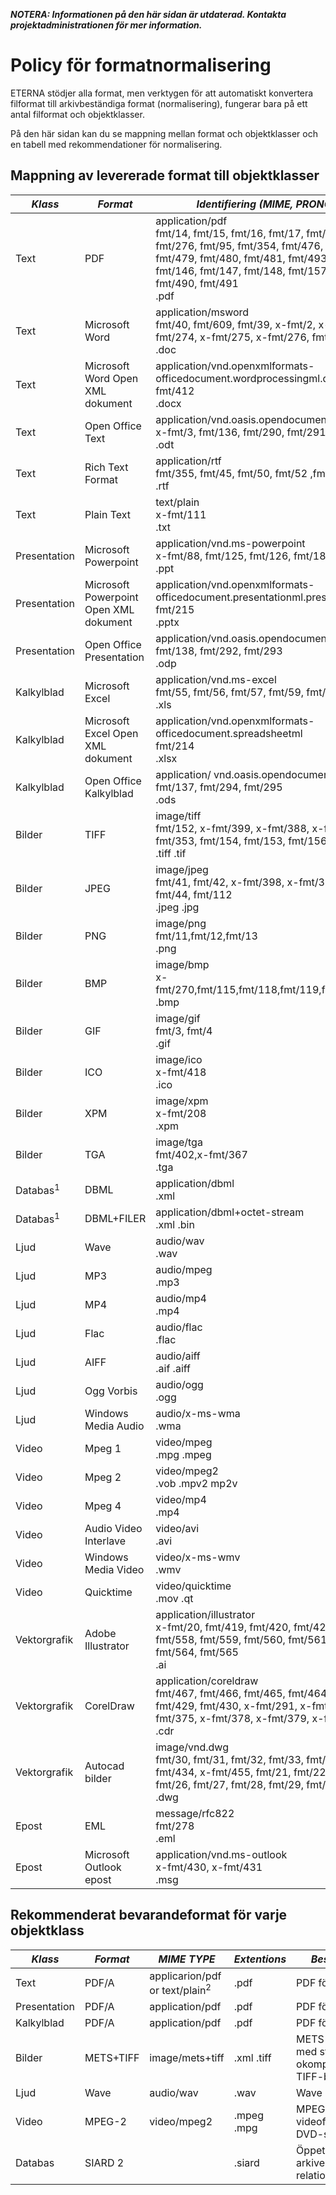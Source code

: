 ***NOTERA: Informationen på den här sidan är utdaterad. Kontakta projektadministrationen för mer information.***

# Policy för formatnormalisering

ETERNA stödjer alla format, men verktygen för att automatiskt konvertera filformat till arkivbeständiga format (normalisering), fungerar bara på ett antal filformat och objektklasser.  

På den här sidan kan du se mappning mellan format och objektklasser och en tabell med rekommendationer för normalisering. 

## Mappning av levererade format till objektklasser

| *Klass* | *Format* | *Identifiering (MIME, PRONOM, Extentions)* |
| --------- |---------- | ------------- |
| Text | PDF | application/pdf<br>fmt/14, fmt/15, fmt/16, fmt/17, fmt/18, fmt/19, fmt/20, fmt/276, fmt/95, fmt/354, fmt/476, fmt/477, fmt/478, fmt/479, fmt/480, fmt/481, fmt/493, fmt/144, fmt/145, fmt/146, fmt/147, fmt/148, fmt/157, fmt/488, fmt/489, fmt/490, fmt/491<br>.pdf |
| Text | Microsoft Word | application/msword<br>fmt/40, fmt/609, fmt/39, x-fmt/2, x-fmt/129, x-fmt/273, x-fmt/274, x-fmt/275, x-fmt/276, fmt/37, fmt/38<br>.doc |
| Text | Microsoft Word Open XML dokument | application/vnd.openxmlformats-officedocument.wordprocessingml.document<br>fmt/412<br>.docx |
| Text | Open Office Text | application/vnd.oasis.opendocument.text<br>x-fmt/3, fmt/136, fmt/290, fmt/291 <br>.odt |
| Text | Rich Text Format | application/rtf<br>fmt/355, fmt/45, fmt/50, fmt/52 ,fmt/53 <br>.rtf |
| Text | Plain Text | text/plain<br>x-fmt/111 <br>.txt |
| Presentation | Microsoft Powerpoint | application/vnd.ms-powerpoint<br>x-fmt/88, fmt/125, fmt/126, fmt/181 <br>.ppt |
| Presentation | Microsoft Powerpoint Open XML dokument | application/vnd.openxmlformats-officedocument.presentationml.presentation<br/>fmt/215 <br>.pptx |
| Presentation | Open Office Presentation | application/vnd.oasis.opendocument.presentation<br> fmt/138, fmt/292, fmt/293 <br>.odp |
| Kalkylblad | Microsoft Excel | application/vnd.ms-excel<br>fmt/55, fmt/56, fmt/57, fmt/59, fmt/61, fmt/62 <br>.xls |
| Kalkylblad | Microsoft Excel Open XML dokument | application/vnd.openxmlformats-officedocument.spreadsheetml<br>fmt/214 <br>.xlsx |
| Kalkylblad | Open Office Kalkylblad | application/ vnd.oasis.opendocument.spreadsheet<br>fmt/137, fmt/294, fmt/295 <br>.ods |
| Bilder | TIFF | image/tiff<br>fmt/152, x-fmt/399, x-fmt/388, x-fmt/387, fmt/155, fmt/353, fmt/154, fmt/153, fmt/156 <br>.tiff .tif |
| Bilder | JPEG | image/jpeg<br>fmt/41, fmt/42, x-fmt/398, x-fmt/390, x-fmt/391, fmt/43, fmt/44, fmt/112 <br>.jpeg .jpg |
| Bilder | PNG | image/png<br>fmt/11,fmt/12,fmt/13 <br>.png |
| Bilder | BMP | image/bmp<br>x-fmt/270,fmt/115,fmt/118,fmt/119,fmt/114,fmt/116,fmt/117 <br>.bmp |
| Bilder | GIF | image/gif<br>fmt/3, fmt/4 <br>.gif |
| Bilder | ICO | image/ico<br>x-fmt/418 <br>.ico |
| Bilder | XPM | image/xpm<br>x-fmt/208 <br>.xpm |
| Bilder | TGA | image/tga<br>fmt/402,x-fmt/367 <br>.tga |
| Databas<sup>1</sup> | DBML | application/dbml <br>.xml |
| Databas<sup>1</sup> | DBML+FILER | application/dbml+octet-stream <br>.xml .bin |
| Ljud | Wave | audio/wav <br>.wav |
| Ljud | MP3 | audio/mpeg <br>.mp3 |
| Ljud | MP4 | audio/mp4 <br>.mp4 |
| Ljud | Flac | audio/flac <br>.flac |
| Ljud | AIFF | audio/aiff <br>.aif .aiff |
| Ljud | Ogg Vorbis | audio/ogg <br>.ogg |
| Ljud | Windows Media Audio | audio/x-ms-wma <br>.wma |
| Video | Mpeg 1 | video/mpeg <br>.mpg .mpeg |
| Video | Mpeg 2 | video/mpeg2 <br>.vob .mpv2 mp2v |
| Video | Mpeg 4 | video/mp4 <br>.mp4 |
| Video | Audio Video Interlave | video/avi <br>.avi |
| Video | Windows Media Video | video/x-ms-wmv <br>.wmv |
| Video | Quicktime | video/quicktime <br>.mov .qt |
| Vektorgrafik | Adobe Illustrator | application/illustrator<br>x-fmt/20, fmt/419, fmt/420, fmt/422, fmt/423, fmt/557, fmt/558, fmt/559, fmt/560, fmt/561, fmt/562, fmt/563, fmt/564, fmt/565 <br>.ai |
| Vektorgrafik | CorelDraw | application/coreldraw<br>fmt/467, fmt/466, fmt/465, fmt/464, fmt/427, fmt/428, fmt/429, fmt/430, x-fmt/291, x-fmt/292, x-fmt/374, x-fmt/375, x-fmt/378, x-fmt/379, x-fmt/29 <br> .cdr |
| Vektorgrafik | Autocad bilder | image/vnd.dwg<br>fmt/30, fmt/31, fmt/32, fmt/33, fmt/34, fmt/35, fmt/36, fmt/434, x-fmt/455, fmt/21, fmt/22, fmt/23, fmt/24, fmt/25, fmt/26, fmt/27, fmt/28, fmt/29, fmt/531 <br>.dwg |  
| Epost | EML | message/rfc822<br>fmt/278 <br>.eml |
| Epost | Microsoft Outlook epost | application/vnd.ms-outlook<br>x-fmt/430, x-fmt/431 <br>.msg |

## Rekommenderat bevarandeformat för varje objektklass

| *Klass* | *Format* | *MIME TYPE* | *Extentions* | *Beskrivning* |
|---------|----------|-------------|--------------|---------------|
| Text    | PDF/A | applicarion/pdf or text/plain<sup>2</sup> | .pdf | PDF för arkivering|
| Presentation | PDF/A | application/pdf | .pdf | PDF för arkivering|
| Kalkylblad | PDF/A | application/pdf | .pdf | PDF för arkivering|
| Bilder | METS+TIFF | image/mets+tiff | .xml .tiff | METS XML filer med struktur av okomprimerade TIFF-bilder |
| Ljud | Wave | audio/wav | .wav | Wave ljudformat |
| Video | MPEG-2 | video/mpeg2 | .mpeg .mpg |MPEG 2 videoformat, med DVD-struktur |
| Databas | SIARD 2 |  | .siard | Öppet format för arkivering av relationsdatabaser |
